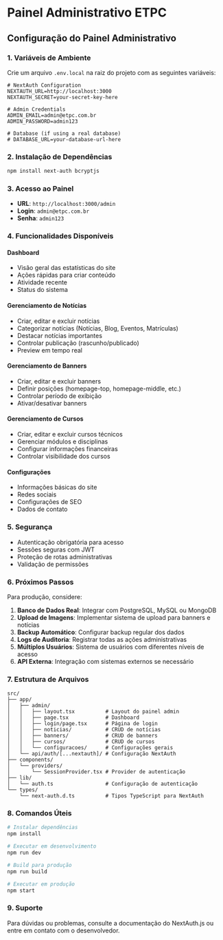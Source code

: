 # Painel Administrativo ETPC

## Configuração do Painel Administrativo

### 1. Variáveis de Ambiente

Crie um arquivo `.env.local` na raiz do projeto com as seguintes variáveis:

```env
# NextAuth Configuration
NEXTAUTH_URL=http://localhost:3000
NEXTAUTH_SECRET=your-secret-key-here

# Admin Credentials
ADMIN_EMAIL=admin@etpc.com.br
ADMIN_PASSWORD=admin123

# Database (if using a real database)
# DATABASE_URL=your-database-url-here
```

### 2. Instalação de Dependências

```bash
npm install next-auth bcryptjs
```

### 3. Acesso ao Painel

- **URL**: `http://localhost:3000/admin`
- **Login**: `admin@etpc.com.br`
- **Senha**: `admin123`

### 4. Funcionalidades Disponíveis

#### Dashboard
- Visão geral das estatísticas do site
- Ações rápidas para criar conteúdo
- Atividade recente
- Status do sistema

#### Gerenciamento de Notícias
- Criar, editar e excluir notícias
- Categorizar notícias (Notícias, Blog, Eventos, Matrículas)
- Destacar notícias importantes
- Controlar publicação (rascunho/publicado)
- Preview em tempo real

#### Gerenciamento de Banners
- Criar, editar e excluir banners
- Definir posições (homepage-top, homepage-middle, etc.)
- Controlar período de exibição
- Ativar/desativar banners

#### Gerenciamento de Cursos
- Criar, editar e excluir cursos técnicos
- Gerenciar módulos e disciplinas
- Configurar informações financeiras
- Controlar visibilidade dos cursos

#### Configurações
- Informações básicas do site
- Redes sociais
- Configurações de SEO
- Dados de contato

### 5. Segurança

- Autenticação obrigatória para acesso
- Sessões seguras com JWT
- Proteção de rotas administrativas
- Validação de permissões

### 6. Próximos Passos

Para produção, considere:

1. **Banco de Dados Real**: Integrar com PostgreSQL, MySQL ou MongoDB
2. **Upload de Imagens**: Implementar sistema de upload para banners e notícias
3. **Backup Automático**: Configurar backup regular dos dados
4. **Logs de Auditoria**: Registrar todas as ações administrativas
5. **Múltiplos Usuários**: Sistema de usuários com diferentes níveis de acesso
6. **API Externa**: Integração com sistemas externos se necessário

### 7. Estrutura de Arquivos

```
src/
├── app/
│   ├── admin/
│   │   ├── layout.tsx          # Layout do painel admin
│   │   ├── page.tsx            # Dashboard
│   │   ├── login/page.tsx      # Página de login
│   │   ├── noticias/           # CRUD de notícias
│   │   ├── banners/            # CRUD de banners
│   │   ├── cursos/             # CRUD de cursos
│   │   └── configuracoes/      # Configurações gerais
│   └── api/auth/[...nextauth]/ # Configuração NextAuth
├── components/
│   └── providers/
│       └── SessionProvider.tsx # Provider de autenticação
├── lib/
│   └── auth.ts                 # Configuração de autenticação
└── types/
    └── next-auth.d.ts          # Tipos TypeScript para NextAuth
```

### 8. Comandos Úteis

```bash
# Instalar dependências
npm install

# Executar em desenvolvimento
npm run dev

# Build para produção
npm run build

# Executar em produção
npm start
```

### 9. Suporte

Para dúvidas ou problemas, consulte a documentação do NextAuth.js ou entre em contato com o desenvolvedor.
